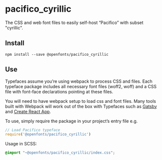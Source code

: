 
# pacifico_cyrillic

The CSS and web font files to easily self-host “Pacifico” with subset "cyrillic".

## Install

`npm install --save @openfonts/pacifico_cyrillic`

## Use

Typefaces assume you’re using webpack to process CSS and files. Each typeface
package includes all necessary font files (woff2, woff) and a CSS file with
font-face declarations pointing at these files.

You will need to have webpack setup to load css and font files. Many tools built
with Webpack will work out of the box with Typefaces such as [Gatsby](https://github.com/gatsbyjs/gatsby)
and [Create React App](https://github.com/facebookincubator/create-react-app).

To use, simply require the package in your project’s entry file e.g.

```javascript
// Load Pacifico typeface
require('@openfonts/pacifico_cyrillic')
```

Usage in SCSS:
```scss
@import "~@openfonts/pacifico_cyrillic/index.css";
```
